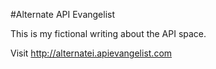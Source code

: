 #Alternate API Evangelist

This is my fictional writing about the API space.

Visit http://alternatei.apievangelist.com
